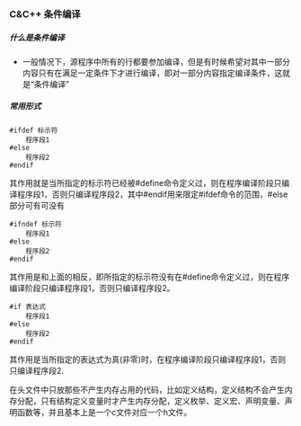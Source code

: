 ### C&C++ 条件编译
##### 什么是条件编译 
*  一般情况下，源程序中所有的行都要参加编译，但是有时候希望对其中一部分内容只有在满足一定条件下才进行编译，即对一部分内容指定编译条件，这就是“条件编译”  
##### 常用形式
	
	#ifdef 标示符
		程序段1
	#else
		程序段2
	#endif
其作用就是当所指定的标示符已经被#define命令定义过，则在程序编译阶段只编译程序段1，否则只编译程序段2，其中#endif用来限定#ifdef命令的范围，#else部分可有可没有  

	#ifndef 标示符
		程序段1
	#else
		程序段2
	#endif
其作用是和上面的相反，即所指定的标示符没有在#define命令定义过，则在程序编译阶段只编译程序段1，否则只编译程序段2。

	#if 表达式
		程序段1
	#else
		程序段2
	#endif
其作用是当所指定的表达式为真(非零)时，在程序编译阶段只编译程序段1，否则只编译程序段2.

在头文件中只放那些不产生内存占用的代码，比如定义结构，定义结构不会产生内存分配，只有结构定义变量时才产生内存分配，定义枚举、定义宏、声明变量、声明函数等，并且基本上是一个c文件对应一个h文件。
